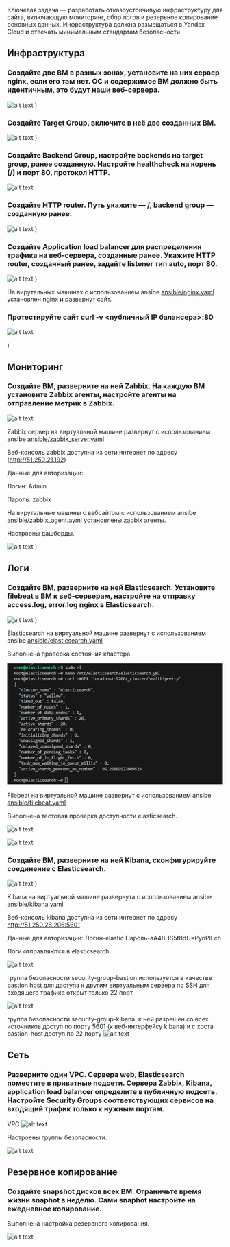 Ключевая задача — разработать отказоустойчивую инфраструктуру для сайта, включающую мониторинг, сбор логов и резервное копирование основных данных. Инфраструктура должна размещаться в Yandex Cloud и отвечать минимальным стандартам безопасности.

## Инфраструктура

### Создайте две ВМ в разных зонах, установите на них сервер nginx, если его там нет. ОС и содержимое ВМ должно быть идентичным, это будут наши веб-сервера.

![alt text](https://github.com/Plavckov/plav-diplom/assets/130914025/bddf62cb-714a-42c2-818c-dc099437a654)
)

### Создайте Target Group, включите в неё две созданных ВМ.

![alt text](https://github.com/Plavckov/plav-diplom/assets/130914025/97af71c4-4f23-460b-8453-6f20f374b963)
)

### Создайте Backend Group, настройте backends на target group, ранее созданную. Настройте healthcheck на корень (/) и порт 80, протокол HTTP.

![alt text](https://github.com/Plavckov/plav-diplom/assets/130914025/63f449e7-4da4-4c4a-9370-d61c505ce6a0)


### Создайте HTTP router. Путь укажите — /, backend group — созданную ранее.

![alt text](https://github.com/Plavckov/plav-diplom/assets/130914025/47499a5f-3c2d-4ce3-89f0-e1d64208f123)
)

### Создайте Application load balancer для распределения трафика на веб-сервера, созданные ранее. Укажите HTTP router, созданный ранее, задайте listener тип auto, порт 80.

![alt text](https://github.com/Plavckov/plav-diplom/assets/130914025/f5defb28-98c5-47de-9fcf-3b805d52aca8)
)

На вирутальных машинах с использованием ansibe [ansible/nginx.yaml](Ansible/nginx.yaml) установлен nginx и развернут сайт. 

### Протестируйте сайт curl -v <публичный IP балансера>:80

![alt text](https://github.com/Plavckov/plav-diplom/assets/130914025/5e3edeed-5f81-465d-b764-b4c2349d3d7b)

)


## Мониторинг

### Создайте ВМ, разверните на ней Zabbix. На каждую ВМ установите Zabbix агенты, настройте агенты на отправление метрик в Zabbix.

![alt text](https://github.com/Plavckov/plav-diplom/assets/130914025/6af081b1-9726-493e-87ba-3afda07f9659)


Zabbix сервер на виртуальной машине развернут с использованием ansibe [ansible/zabbix_server.yaml](Ansible/zabbix_server.yaml)



Веб-консоль zabbix доступна из сети интернет по адресу (http://51.250.21.192)

Данные для авторизации:

Логин: Admin

Пароль: zabbix

На вирутальные машины с вебсайтом с использованием ansibe [ansible/zabbix_agent.ayml](Ansible/zabbix_agent.yaml) установлены zabbix агенты. 

Настроены дашборды.

![alt text](https://github.com/Plavckov/plav-diplom/assets/130914025/2e97c197-d5e0-4fab-9b0a-ab2cd6f1470f)
)


## Логи

### Cоздайте ВМ, разверните на ней Elasticsearch. Установите filebeat в ВМ к веб-серверам, настройте на отправку access.log, error.log nginx в Elasticsearch.

![alt text](https://github.com/Plavckov/plav-diplom/assets/130914025/79e46e6d-c46d-4eb2-ae53-c0ab0c6c0d23)
)

Elasticsearch на виртуальной машине развернут с использованием ansibe [ansible/elasticsearch.yaml](Ansible/elasticsearch.yaml)

Выполнена проверка состояния кластера.

![alt text](https://github.com/rus42/SYS-18_diplom/blob/main/img/cluster_health.png)

Filebeat на виртуальной машине развернут с использованием ansibe [ansible/filebeat.yaml](Ansible/filebeat.yaml)

Выполнена тестовая проверка доступности elasticsearch.

![alt text](https://github.com/Plavckov/plav-diplom/assets/130914025/c649be12-dc2b-49cf-8697-4b5245e76605)


![alt text](https://github.com/Plavckov/plav-diplom/assets/130914025/bad2bf22-9067-4385-a0ed-64290964ab8e)


### Создайте ВМ, разверните на ней Kibana, сконфигурируйте соединение с Elasticsearch.

![alt text](https://github.com/Plavckov/plav-diplom/assets/130914025/49a91851-040f-48f5-bfe7-b6e38a1b4cab)
)

Kibana на виртуальной машине развернута с использованием ansibe [ansible/kibana.yaml](Ansible/kibana.yaml)

Веб-консоль kibana доступна из сети интернет по адресу http://51.250.28.206:5601

Данные для авторизации:
Логин-elastic
Пароль-aA48HS5t8dU=PyoPlLch

Логи отправляются в elasticsearch.

![alt text](https://github.com/Plavckov/plav-diplom/assets/130914025/48503dc8-5431-4a47-87e1-ce927cb82b17)

группа безопасности security-group-bastion
используется в качестве bastion host для доступа к другим виртуальным сервера по SSH
для входящего трафика открыт только 22 порт

![alt text](https://github.com/Plavckov/plav-diplom/assets/130914025/e9ecb18e-aa05-439d-aa88-8ac75341e048)

группа безопасности security-group-kibana.
к ней разрешен со всех источников доступ по порту 5601 (к веб-интерфейсу kibana) и с хоста bastion-host доступ по 22 порту
![alt text](https://github.com/Plavckov/plav-diplom/assets/130914025/cf3eea59-126b-4e3d-a3d6-d1c689de8e22)




## Сеть

### Разверните один VPC. Сервера web, Elasticsearch поместите в приватные подсети. Сервера Zabbix, Kibana, application load balancer определите в публичную подсеть. Настройте Security Groups соответствующих сервисов на входящий трафик только к нужным портам.
VPC
![alt text](https://github.com/Plavckov/plav-diplom/assets/130914025/7d04458b-8e23-42aa-99b4-2b0452bc656b)



Настроены группы безопасности.

![alt text](https://github.com/Plavckov/plav-diplom/assets/130914025/f7baa8d3-2b5a-4af0-9e43-2d813206cb74)



## Резервное копирование

### Создайте snapshot дисков всех ВМ. Ограничьте время жизни snaphot в неделю. Сами snaphot настройте на ежедневное копирование.

Выполнена настройка резервного копирования.

![alt text](https://github.com/Plavckov/plav-diplom/assets/130914025/35ae44ea-3e86-4566-8b60-6632758becb6)

